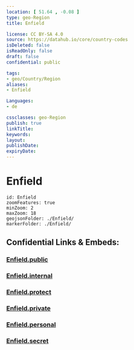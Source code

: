 ```yaml
---
location: [ 51.64 , -0.08 ] 
type: geo-Region
title: Enfield

license: CC BY-SA 4.0
source: https://datahub.io/core/country-codes
isDeleted: false
isReadOnly: false
draft: false
confidential: public

tags:
- geo/Country/Region
aliases:
- Enfield

Languages:
- de

cssclasses: geo-Region
publish: true
linkTitle: 
keywords: 
layout: 
publishDate: 
expiryDate: 
---
```


# Enfield

```leaflet
id: Enfield
zoomFeatures: true 
minZoom: 2 
maxZoom: 18
geojsonFolder: ./Enfield/
markerFolder: ./Enfield/
```


## Confidential Links & Embeds: 

### [Enfield.public](/_public/\Earth\Continent\Europe\Europe~North\UK\England\Regions~England\London,Greater\cities~GreaterLondonEnfield.public.md) 

### [Enfield.internal](/_internal/\Earth\Continent\Europe\Europe~North\UK\England\Regions~England\London,Greater\cities~GreaterLondonEnfield.internal.md) 

### [Enfield.protect](/_protect/\Earth\Continent\Europe\Europe~North\UK\England\Regions~England\London,Greater\cities~GreaterLondonEnfield.protect.md) 

### [Enfield.private](/_private/\Earth\Continent\Europe\Europe~North\UK\England\Regions~England\London,Greater\cities~GreaterLondonEnfield.private.md) 

### [Enfield.personal](/_personal/\Earth\Continent\Europe\Europe~North\UK\England\Regions~England\London,Greater\cities~GreaterLondonEnfield.personal.md) 

### [Enfield.secret](/_secret/\Earth\Continent\Europe\Europe~North\UK\England\Regions~England\London,Greater\cities~GreaterLondonEnfield.secret.md)

